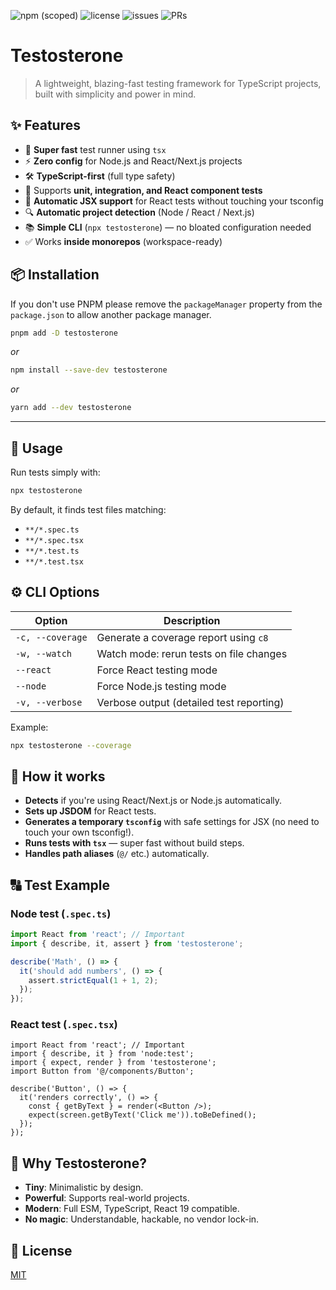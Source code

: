 ![npm (scoped)](https://img.shields.io/npm/v/@artiphishle/testosterone?style=flat-square)
![license](https://img.shields.io/npm/l/@artiphishle/testosterone?style=flat-square)
![issues](https://img.shields.io/github/issues/artiphishle/testosterone?style=flat-square)
![PRs](https://img.shields.io/github/issues-pr/artiphishle/testosterone?style=flat-square)

# Testosterone

> A lightweight, blazing-fast testing framework for TypeScript projects, built with simplicity and power in mind.

## ✨ Features

- 🚀 **Super fast** test runner using `tsx`
- ⚡ **Zero config** for Node.js and React/Next.js projects
- 🛠️ **TypeScript-first** (full type safety)
- 🧪 Supports **unit, integration, and React component tests**
- 🌟 **Automatic JSX support** for React tests without touching your tsconfig
- 🔍 **Automatic project detection** (Node / React / Next.js)
- 📚 **Simple CLI** (`npx testosterone`) — no bloated configuration needed
- ✅ Works **inside monorepos** (workspace-ready)

## 📦 Installation

If you don't use PNPM please remove the `packageManager` property from the `package.json` to allow another package manager.

```bash
pnpm add -D testosterone
```

_or_

```bash
npm install --save-dev testosterone
```

_or_

```bash
yarn add --dev testosterone
```

---

## 🚀 Usage

Run tests simply with:

```bash
npx testosterone
```

By default, it finds test files matching:

- `**/*.spec.ts`
- `**/*.spec.tsx`
- `**/*.test.ts`
- `**/*.test.tsx`

## ⚙️ CLI Options

| Option           | Description                              |
| ---------------- | ---------------------------------------- |
| `-c, --coverage` | Generate a coverage report using `c8`    |
| `-w, --watch`    | Watch mode: rerun tests on file changes  |
| `--react`        | Force React testing mode                 |
| `--node`         | Force Node.js testing mode               |
| `-v, --verbose`  | Verbose output (detailed test reporting) |

Example:

```bash
npx testosterone --coverage
```

## 🧐 How it works

- **Detects** if you're using React/Next.js or Node.js automatically.
- **Sets up JSDOM** for React tests.
- **Generates a temporary `tsconfig`** with safe settings for JSX (no need to touch your own tsconfig!).
- **Runs tests with `tsx`** — super fast without build steps.
- **Handles path aliases** (`@/` etc.) automatically.

## 🔠 Test Example

### Node test (`.spec.ts`)

```ts
import React from 'react'; // Important
import { describe, it, assert } from 'testosterone';

describe('Math', () => {
  it('should add numbers', () => {
    assert.strictEqual(1 + 1, 2);
  });
});
```

### React test (`.spec.tsx`)

```tsx
import React from 'react'; // Important
import { describe, it } from 'node:test';
import { expect, render } from 'testosterone';
import Button from '@/components/Button';

describe('Button', () => {
  it('renders correctly', () => {
    const { getByText } = render(<Button />);
    expect(screen.getByText('Click me')).toBeDefined();
  });
});
```

## 🔮 Why Testosterone?

- **Tiny**: Minimalistic by design.
- **Powerful**: Supports real-world projects.
- **Modern**: Full ESM, TypeScript, React 19 compatible.
- **No magic**: Understandable, hackable, no vendor lock-in.

## 📄 License

[MIT](./LICENSE)
